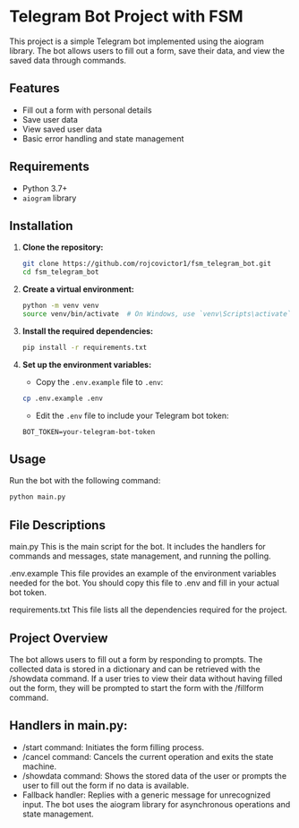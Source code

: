 # Telegram Bot Project with FSM

This project is a simple Telegram bot implemented using the aiogram library. The bot allows users to fill out a form, save their data, and view the saved data through commands.

## Features

- Fill out a form with personal details
- Save user data
- View saved user data
- Basic error handling and state management

## Requirements

- Python 3.7+
- `aiogram` library

## Installation

1. **Clone the repository:**

    ```sh
    git clone https://github.com/rojcovictor1/fsm_telegram_bot.git
    cd fsm_telegram_bot
    ```

2. **Create a virtual environment:**

    ```sh
    python -m venv venv
    source venv/bin/activate  # On Windows, use `venv\Scripts\activate`
    ```

3. **Install the required dependencies:**

    ```sh
    pip install -r requirements.txt
    ```

4. **Set up the environment variables:**

    - Copy the `.env.example` file to `.env`:

    ```sh
    cp .env.example .env
    ```

    - Edit the `.env` file to include your Telegram bot token:

    ```env
    BOT_TOKEN=your-telegram-bot-token
    ```

## Usage

Run the bot with the following command:

```sh
python main.py
```

## File Descriptions

main.py
This is the main script for the bot. It includes the handlers for commands and messages, state management, and running the polling.

.env.example
This file provides an example of the environment variables needed for the bot. You should copy this file to .env and fill in your actual bot token.

requirements.txt
This file lists all the dependencies required for the project.

## Project Overview
The bot allows users to fill out a form by responding to prompts. The collected data is stored in a dictionary and can be retrieved with the /showdata command. If a user tries to view their data without having filled out the form, they will be prompted to start the form with the /fillform command.

## Handlers in main.py:
- /start command: Initiates the form filling process.
- /cancel command: Cancels the current operation and exits the state machine.
- /showdata command: Shows the stored data of the user or prompts the user to fill out the form if no data is available.
- Fallback handler: Replies with a generic message for unrecognized input.
The bot uses the aiogram library for asynchronous operations and state management.